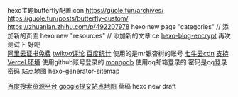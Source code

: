 hexo主题butterfly配置icon
https://guole.fun/archives/
https://guole.fun/posts/butterfly-custom/
https://zhuanlan.zhihu.com/p/492207978
hexo new page "categories" // 添加新的页面
hexo new  "resources" // 添加新的文章
ce
[hexo-blog-encrypt](https://github.com/D0n9X1n/hexo-blog-encrypt/blob/master/ReadMe.zh.md)
再次测试下 好吧  
[阿里云证书免费](https://yundun.console.aliyun.com/?spm=5176.12818093.ProductAndResource--ali--widget-product-recent.dre7.15b916d0cMIxpC&p=cas#/certExtend/free)
[twikoo评论](https://twikoo.js.org/quick-start.html#%E7%8E%AF%E5%A2%83%E5%88%9D%E5%A7%8B%E5%8C%96) 
[百度统计](https://tongji.baidu.com/web5/welcome/login) 使用的是mr银杏树的账号
[七牛云cdn](https://portal.qiniu.com/kodo/bucket/resource-v2?bucketName=zipblog)
[支持Vercel 环境](https://vercel.com/arrowfield/blog-issure/settings) 使用github账号登录的
[mongodb](https://cloud.mongodb.com/v2/62846e419a02a92c30250667#clusters) 使用qq邮箱登录的 密码是qq登录密码
[站点地图](https://blog.csdn.net/ac1992122633/article/details/123764075)
hexo-generator-sitemap

[百度搜索资源平台](https://ziyuan.baidu.com/?castk=LTE%3D)
[google提交站点地图](https://search.google.com/search-console/sitemaps?resource_id=sc-domain%3Azipblog.top)
草稿 hexo new draft <title>
hexo help
[百度认证网站](https://ziyuan.baidu.com/https/index?site=https://zipblog.top/)
[百度提交站点地图](https://ziyuan.baidu.com/linksubmit/index)
检索功能的添加
[Algolia](https://www.algolia.com/) 使用的是github的账号登录的
https://www.jianshu.com/p/500e2e1e66c5 很好的butterfly主题教程
https://console-e1.leancloud.cn/apps 华北账号才有数据 使用qq邮箱登录
[评论管理站点](https://waline-flax-phi.vercel.app/ui/register)



选项	默认值	描述
id	必须值	歌曲 id / 播放列表 id / 相册 id / 搜索关键字
server	必须值	音乐平台: netease, tencent, kugou, xiami, baidu
type	必须值	song, playlist, album, search, artist
fixed	false	开启固定模式
mini	false	开启迷你模式
loop	all	列表循环模式：all, one,none
order	list	列表播放模式： list, random
volume	0.7	播放器音量
lrctype	0	歌词格式类型
listfolded	false	指定音乐播放列表是否折叠
storagename	metingjs	LocalStorage 中存储播放器设定的键名
autoplay	true	自动播放，移动端浏览器暂时不支持此功能
mutex	true	该选项开启时，如果同页面有其他 aplayer 播放，该播放器会暂停
listmaxheight	340px	播放列表的最大长度
preload	auto	音乐文件预载入模式，可选项： none, metadata, auto
theme	#ad7a86	播放器风格色彩设置
https://mouban.mythsman.com/guest/check_user?id=264797983
https://mouban.mythsman.com/guest/user_movie?id=264797983&action=do
https://mouban.mythsman.com/guest/user_movie?id=264797983&action=collect

[博客使用文档](https://www.antmoe.com/posts/3b43914f/)
meta(name="keywords" content=config.keywords)
include ./head/Open_Graph.pug

